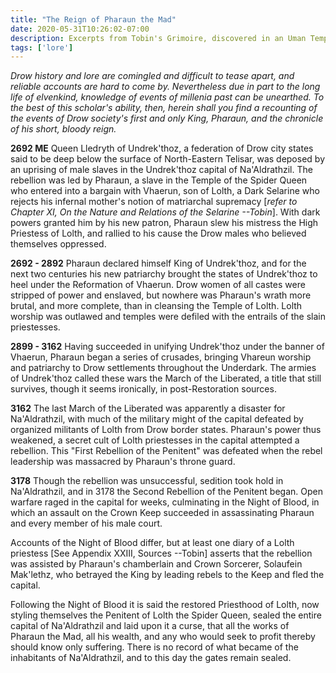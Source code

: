 ```yaml
---
title: "The Reign of Pharaun the Mad"
date: 2020-05-31T10:26:02-07:00
description: Excerpts from Tobin's Grimoire, discovered in an Uman Temple of Syf.
tags: ['lore']
---
```


*Drow history and lore are comingled and difficult to tease apart, and reliable accounts are hard to
come by. Nevertheless due in part to the long life of elvenkind, knowledge of events of millenia
past can be unearthed. To the best of this scholar's ability, then, herein shall you find a
recounting of the events of Drow society's first and only King, Pharaun, and the chronicle of his
short, bloody reign.*

**2692 ME** Queen Lledryth of Undrek'thoz, a federation of Drow city states said to be deep below
the surface of North-Eastern Telisar, was deposed by an uprising of male slaves in the Undrek'thoz
capital of Na'Aldrathzil. The rebellion was led by Pharaun, a slave in the Temple of the Spider
Queen who entered into a bargain with Vhaerun, son of Lolth, a Dark Selarine who rejects his
infernal mother's notion of matriarchal supremacy [*refer to Chapter XI, On the Nature and Relations
of the Selarine --Tobin*]. With dark powers granted him by his new patron, Pharaun slew his mistress
the High Priestess of Lolth, and rallied to his cause the Drow males who believed themselves
oppressed.

**2692 - 2892** Pharaun declared himself King of Undrek'thoz, and for the next two centuries his new
patriarchy brought the states of Undrek'thoz to heel under the Reformation of Vhaerun. Drow women of
all castes were stripped of power and enslaved, but nowhere was Pharaun's wrath more brutal, and
more complete, than in cleansing the Temple of Lolth. Lolth worship was outlawed and temples were
defiled with the entrails of the slain priestesses.

**2899 - 3162** Having succeeded in unifying Undrek'thoz under the banner of Vhaerun, Pharaun began
a series of crusades, bringing Vhareun worship and patriarchy to Drow settlements throughout the
Underdark. The armies of Undrek'thoz called these wars the March of the Liberated, a title that
still survives, though it seems ironically, in post-Restoration sources.

**3162** The last March of the Liberated was apparently a disaster for Na'Aldrathzil, with much of the
military might of the capital defeated by organized militants of Lolth from Drow border states.
Pharaun's power thus weakened, a secret cult of Lolth priestesses in the capital attempted a
rebellion. This "First Rebellion of the Penitent" was defeated when the rebel leadership was
massacred by Pharaun's throne guard.

**3178** Though the rebellion was unsuccessful, sedition took hold in Na'Aldrathzil, and in 3178 the
Second Rebellion of the Penitent began. Open warfare raged in the capital for weeks, culminating in 
the Night of Blood, in which an assault on the Crown Keep succeeded in assassinating Pharaun and
every member of his male court.

Accounts of the Night of Blood differ, but at least one diary of a Lolth priestess [See Appendix
XXIII, Sources --Tobin] asserts that the rebellion was assisted by Pharaun's chamberlain and Crown
Sorcerer, Solaufein Mak'lethz, who betrayed the King by leading rebels to the Keep and fled the
capital.

Following the Night of Blood it is said the restored Priesthood of Lolth, now styling themselves the
Penitent of Lolth the Spider Queen, sealed the entire capital of Na'Aldrathzil and laid upon it a
curse, that all the works of Pharaun the Mad, all his wealth, and any who would seek to profit
thereby should know only suffering. There is no record of what became of the inhabitants of
Na'Aldrathzil, and to this day the gates remain sealed.
